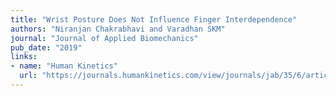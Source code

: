 ```yaml
---
title: "Wrist Posture Does Not Influence Finger Interdependence"
authors: "Niranjan Chakrabhavi and Varadhan SKM"
journal: "Journal of Applied Biomechanics"
pub_date: "2019"
links:
- name: "Human Kinetics"
  url: "https://journals.humankinetics.com/view/journals/jab/35/6/article-p410.xml"
---
```

